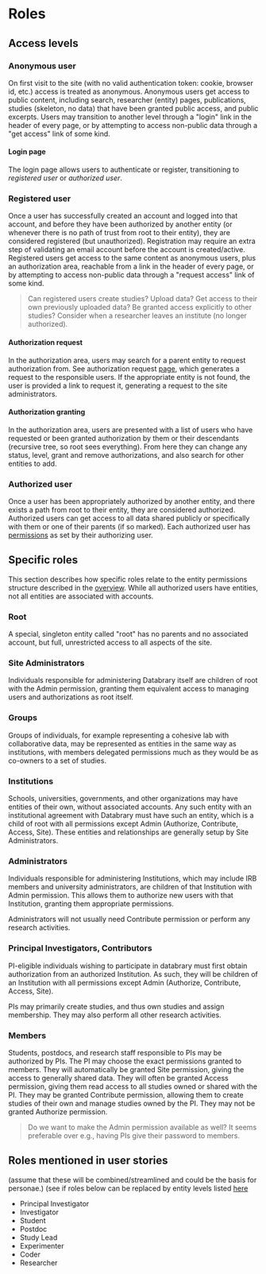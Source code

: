 # Roles

## Access levels

### Anonymous user

On first visit to the site (with no valid authentication token: cookie, browser id, etc.) access is treated as anonymous.
Anonymous users get access to public content, including search, researcher (entity) pages, publications, studies (skeleton, no data) that have been granted public access, and public excerpts.
Users may transition to another level through a "login" link in the header of every page, or by attempting to access non-public data through a "get access" link of some kind.

#### Login page

The login page allows users to authenticate or register, transitioning to *registered user* or *authorized user*.

### Registered user

Once a user has successfully created an account and logged into that account, and before they have been authorized by another entity (or whenever there is no path of trust from root to their entity), they are considered registered (but unauthorized).
Registration may require an extra step of validating an email account before the account is created/active.
Registered users get access to the same content as anonymous users, plus an authorization area, reachable from a link in the header of every page, or by attempting to access non-public data through a "request access" link of some kind.

> Can registered users create studies?  Upload data?  Get access to their own previously uploaded data?  Be granted access explicitly to other studies?  Consider when a researcher leaves an institute (no longer authorized).

#### Authorization request

In the authorization area, users may search for a parent entity to request authorization from.
See authorization request [page](pages.md), which generates a request to the responsible users.
If the appropriate entity is not found, the user is provided a link to request it, generating a request to the site administrators.

#### Authorization granting

In the authorization area, users are presented with a list of users who have requested or been granted authorization by them or their descendants (recursive tree, so root sees everything).
From here they can change any status, level, grant and remove authorizations, and also search for other entities to add.

### Authorized user

Once a user has been appropriately authorized by another entity, and there exists a path from root to their entity, they are considered authorized.
Authorized users can get access to all data shared publicly or specifically with them or one of their parents (if so marked).
Each authorized user has [permissions](overview.md#user-management) as set by their authorizing user.

## Specific roles

This section describes how specific roles relate to the entity permissions structure described in the [overview](overview.md).
While all authorized users have entities, not all entities are associated with accounts.

### Root

A special, singleton entity called "root" has no parents and no associated account, but full, unrestricted access to all aspects of the site.

### Site Administrators

Individuals responsible for administering Databrary itself are children of root with the Admin permission, granting them equivalent access to managing users and authorizations as root itself.

### Groups

Groups of individuals, for example representing a cohesive lab with collaborative data, may be represented as entities in the same way as institutions, with members delegated permissions much as they would be as co-owners to a set of studies.

### Institutions

Schools, universities, governments, and other organizations may have entities of their own, without associated accounts.
Any such entity with an institutional agreement with Databrary must have such an entity, which is a child of root with all permissions except Admin (Authorize, Contribute, Access, Site).
These entities and relationships are generally setup by Site Administrators.

### Administrators

Individuals responsible for administering Institutions, which may include IRB members and university administrators, are children of that Institution with Admin permission.
This allows them to authorize new users with that Institution, granting them appropriate permissions.

Administrators will not usually need Contribute permission or perform any research activities.

### Principal Investigators, Contributors

PI-eligible individuals wishing to participate in databrary must first obtain authorization from an authorized Institution.
As such, they will be children of an Institution with all permissions except Admin (Authorize, Contribute, Access, Site).

PIs may primarily create studies, and thus own studies and assign membership.
They may also perform all other research activities.

### Members

Students, postdocs, and research staff responsible to PIs may be authorized by PIs.
The PI may choose the exact permissions granted to members.
They will automatically be granted Site permission, giving the access to generally shared data.
They will often be granted Access permission, giving them read access to all studies owned or shared with the PI.
They may be granted Contribute permission, allowing them to create studies of their own and manage studies owned by the PI.
They may not be granted Authorize permission.

> Do we want to make the Admin permission available as well?
> It seems preferable over e.g., having PIs give their password to members.

## Roles mentioned in user stories

(assume that these will be combined/streamlined and could be the basis for personae.)
(see if roles below can be replaced by entity levels listed [here](overview.md#user-management)

* Principal Investigator
* Investigator
* Student
* Postdoc
* Study Lead
* Experimenter
* Coder
* Researcher

